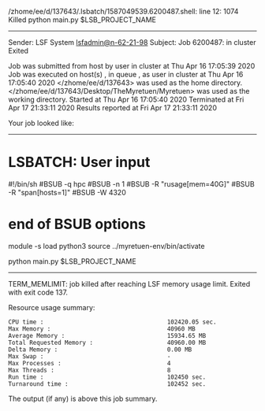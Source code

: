 /zhome/ee/d/137643/.lsbatch/1587049539.6200487.shell: line 12:  1074 Killed                  python main.py $LSB_PROJECT_NAME

------------------------------------------------------------
Sender: LSF System <lsfadmin@n-62-21-98>
Subject: Job 6200487: <NNAgent108000-IMP-sample-length10-hist10> in cluster <dcc> Exited

Job <NNAgent108000-IMP-sample-length10-hist10> was submitted from host <n-62-27-19> by user <s183905> in cluster <dcc> at Thu Apr 16 17:05:39 2020
Job was executed on host(s) <n-62-21-98>, in queue <hpc>, as user <s183905> in cluster <dcc> at Thu Apr 16 17:05:40 2020
</zhome/ee/d/137643> was used as the home directory.
</zhome/ee/d/137643/Desktop/TheMyretuen/Myretuen> was used as the working directory.
Started at Thu Apr 16 17:05:40 2020
Terminated at Fri Apr 17 21:33:11 2020
Results reported at Fri Apr 17 21:33:11 2020

Your job looked like:

------------------------------------------------------------
# LSBATCH: User input
#!/bin/sh
#BSUB -q hpc
#BSUB -n 1
#BSUB -R "rusage[mem=40G]"
#BSUB -R "span[hosts=1]"
#BSUB -W 4320
# end of BSUB options

module -s load python3
source ../myretuen-env/bin/activate

python main.py $LSB_PROJECT_NAME


------------------------------------------------------------

TERM_MEMLIMIT: job killed after reaching LSF memory usage limit.
Exited with exit code 137.

Resource usage summary:

    CPU time :                                   102420.05 sec.
    Max Memory :                                 40960 MB
    Average Memory :                             15934.65 MB
    Total Requested Memory :                     40960.00 MB
    Delta Memory :                               0.00 MB
    Max Swap :                                   -
    Max Processes :                              4
    Max Threads :                                8
    Run time :                                   102450 sec.
    Turnaround time :                            102452 sec.

The output (if any) is above this job summary.

